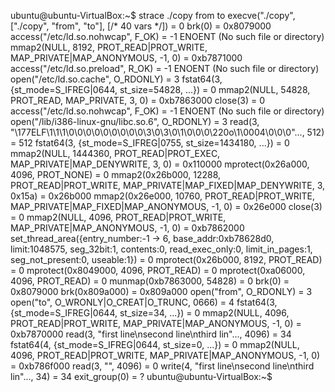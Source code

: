 ubuntu@ubuntu-VirtualBox:~$ strace ./copy from to
execve("./copy", ["./copy", "from", "to"], [/* 40 vars */]) = 0
brk(0)                                  = 0x8079000
access("/etc/ld.so.nohwcap", F_OK)      = -1 ENOENT (No such file or directory)
mmap2(NULL, 8192, PROT_READ|PROT_WRITE, MAP_PRIVATE|MAP_ANONYMOUS, -1, 0) = 0xb7871000
access("/etc/ld.so.preload", R_OK)      = -1 ENOENT (No such file or directory)
open("/etc/ld.so.cache", O_RDONLY)      = 3
fstat64(3, {st_mode=S_IFREG|0644, st_size=54828, ...}) = 0
mmap2(NULL, 54828, PROT_READ, MAP_PRIVATE, 3, 0) = 0xb7863000
close(3)                                = 0
access("/etc/ld.so.nohwcap", F_OK)      = -1 ENOENT (No such file or directory)
open("/lib/i386-linux-gnu/libc.so.6", O_RDONLY) = 3
read(3, "\177ELF\1\1\1\0\0\0\0\0\0\0\0\0\3\0\3\0\1\0\0\0\220o\1\0004\0\0\0"..., 512) = 512
fstat64(3, {st_mode=S_IFREG|0755, st_size=1434180, ...}) = 0
mmap2(NULL, 1444360, PROT_READ|PROT_EXEC, MAP_PRIVATE|MAP_DENYWRITE, 3, 0) = 0x110000
mprotect(0x26a000, 4096, PROT_NONE)     = 0
mmap2(0x26b000, 12288, PROT_READ|PROT_WRITE, MAP_PRIVATE|MAP_FIXED|MAP_DENYWRITE, 3, 0x15a) = 0x26b000
mmap2(0x26e000, 10760, PROT_READ|PROT_WRITE, MAP_PRIVATE|MAP_FIXED|MAP_ANONYMOUS, -1, 0) = 0x26e000
close(3)                                = 0
mmap2(NULL, 4096, PROT_READ|PROT_WRITE, MAP_PRIVATE|MAP_ANONYMOUS, -1, 0) = 0xb7862000
set_thread_area({entry_number:-1 -> 6, base_addr:0xb78628d0, limit:1048575, seg_32bit:1, contents:0, read_exec_only:0, limit_in_pages:1, seg_not_present:0, useable:1}) = 0
mprotect(0x26b000, 8192, PROT_READ)     = 0
mprotect(0x8049000, 4096, PROT_READ)    = 0
mprotect(0xa06000, 4096, PROT_READ)     = 0
munmap(0xb7863000, 54828)               = 0
brk(0)                                  = 0x8079000
brk(0x809a000)                          = 0x809a000
open("from", O_RDONLY)                  = 3
open("to", O_WRONLY|O_CREAT|O_TRUNC, 0666) = 4
fstat64(3, {st_mode=S_IFREG|0644, st_size=34, ...}) = 0
mmap2(NULL, 4096, PROT_READ|PROT_WRITE, MAP_PRIVATE|MAP_ANONYMOUS, -1, 0) = 0xb7870000
read(3, "first line\nsecond line\nthird lin"..., 4096) = 34
fstat64(4, {st_mode=S_IFREG|0644, st_size=0, ...}) = 0
mmap2(NULL, 4096, PROT_READ|PROT_WRITE, MAP_PRIVATE|MAP_ANONYMOUS, -1, 0) = 0xb786f000
read(3, "", 4096)                       = 0
write(4, "first line\nsecond line\nthird lin"..., 34) = 34
exit_group(0)                           = ?
ubuntu@ubuntu-VirtualBox:~$ 
